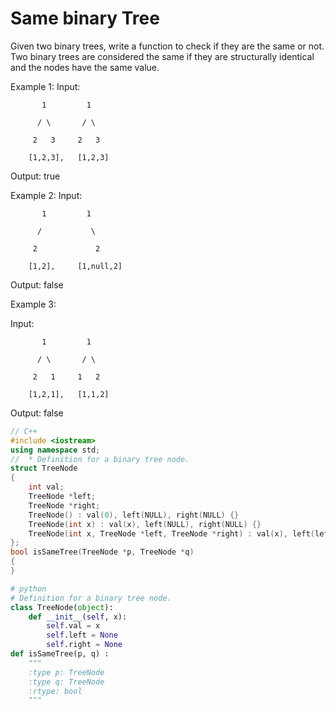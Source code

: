 # Same binary Tree
Given two binary trees, write a function to check if they are the same or not.  Two binary trees are considered the same if they are structurally identical and the nodes have the same value.

Example 1: 
Input:

           1         1

          / \       / \

         2   3     2   3

        [1,2,3],   [1,2,3]

Output: true

Example 2: 
Input:

           1         1

          /           \

         2             2

        [1,2],     [1,null,2]

Output: false 

Example 3: 

Input:

           1         1

          / \       / \

         2   1     1   2

        [1,2,1],   [1,1,2]

Output: false

```C++
// C++
#include <iostream>
using namespace std;
//  * Definition for a binary tree node.
struct TreeNode
{
    int val;
    TreeNode *left;
    TreeNode *right;
    TreeNode() : val(0), left(NULL), right(NULL) {}
    TreeNode(int x) : val(x), left(NULL), right(NULL) {}
    TreeNode(int x, TreeNode *left, TreeNode *right) : val(x), left(left), right(right) {}
};
bool isSameTree(TreeNode *p, TreeNode *q)
{
}
```

```python
# python
# Definition for a binary tree node.
class TreeNode(object):
    def __init__(self, x):
        self.val = x
        self.left = None
        self.right = None
def isSameTree(p, q) :
    """
    :type p: TreeNode
    :type q: TreeNode
    :rtype: bool
    """

```

